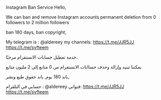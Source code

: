 Instagram Ban Service
Hello,

We can ban and remove Instagram accounts permanent deletion
from 0 followers to 2 million followers

ban 180 days,
ban copyright,

My telegram is : @aldereey
my channels:
https://t.me/JJR5JJ
https://t.me/syfteem

خدمة تعطيل حسابات الانستقرام
مرحبًا،

يمكننا تبنيد وإزالة وحذف حساابات الانستقرام
من 0 متابع إلى 2 مليون متابع

باند 180 يوم,
باند حقوق طبع ونشر,

حسابي في التلقرام : @aldereey
قنواتي:
https://t.me/JJR5JJ
https://t.me/syfteem
